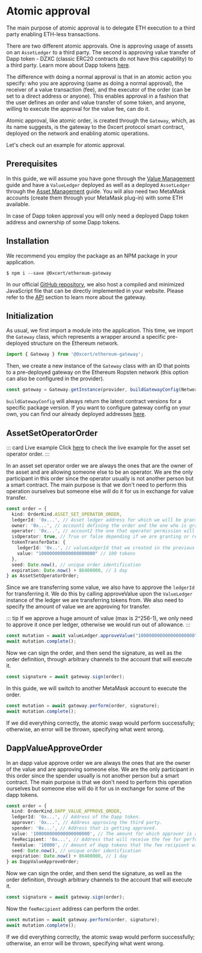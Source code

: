 # Atomic approval

The main purpose of atomic approval is to delegate ETH execution to a third party enabling ETH-less transactions.

There are two different atomic approvals. One is approving usage of assets on an `AssetLedger` to a third party. The second is approving value transfer of Dapp token - DZXC (classic ERC20 contracts do not have this capability) to a third party. Learn more about Dapp tokens [here](https://0xcert.org/news/dapp-token-zxc-economy).

The difference with doing a normal approval is that in an atomic action you specify: who you are approving (same as doing a normal approval), the receiver of a value transaction (fee), and the executor of the order (can be set to a direct address or anyone). This enables approval in a fashion that the user defines an order and value transfer of some token, and anyone, willing to execute the approval for the value fee, can do it.

Atomic approval, like atomic order, is created through the `Gateway`, which, as its name suggests, is the gateway to the 0xcert protocol smart contract, deployed on the network and enabling atomic operations.

Let's check out an example for atomic approval.

## Prerequisites

In this guide, we will assume you have gone through the [Value Management](/framework/v2/api/value-management.html) guide and have a `ValueLedger` deployed as well as a deployed `AssetLedger` through the [Asset Management](/framework/v2/api/asset-management.html) guide. You will also need two MetaMask accounts (create them through your MetaMask plug-in) with some ETH available.

In case of Dapp token approval you will only need a deployed Dapp token address and ownership of some Dapp tokens.

## Installation

We recommend you employ the package as an NPM package in your application.

```ell
$ npm i --save @0xcert/ethereum-gateway
```

In our official [GitHub repository](https://github.com/0xcert/framework), we also host a compiled and minimized JavaScript file that can be directly implemented in your website. Please refer to the [API](/api/core.html) section to learn more about the gateway.

## Initialization

As usual, we first import a module into the application. This time, we import the `Gateway` class, which represents a wrapper around a specific pre-deployed structure on the Ethereum network.

```ts
import { Gateway } from '@0xcert/ethereum-gateway';
```

Then, we create a new instance of the `Gateway` class with an ID that points to a pre-deployed gateway on the Ethereum Ropsten network (this option can also be configured in the provider).

```ts
const gateway = Gateway.getInstance(provider, buildGatewayConfig(NetworkKind.ROPSTEN));
```

`buildGatewayConfig` will always return the latest contract versions for a specific package version. If you want to configure gateway config on your own, you can find our already deployed addresses [here](/framework/v2/api/ethereum-connectors.html#public-addresses).

## AssetSetOperatorOrder

::: card Live example
Click [here](https://codesandbox.io/s/github/0xcert/example-asset-set-operator-order?module=%2FREADME.md) to check the live example for the asset set operator order.
:::

In an asset set operator order we are always the ones that are the owner of the asset and are allowing someone else to be an operator. We are the only participant in this order since the operator usually is not another person but a smart contract. The main purpose is that we don't need to perform this operation ourselves but someone else will do it for us in exchange for value transfer.

```ts
const order = {
  kind: OrderKind.ASSET_SET_OPERATOR_ORDER,
  ledgerId: '0x...', // Asset ledger address for which we will be granting approval.
  owner: '0x...', // account1 defining the order and the one who is granting permission.
  operator: '0x...', // account2 the one that operator permission will be granted to.
  isOperator: true, // True or false depending if we are granting or revoking operator permission.
  tokenTransferData: {
    ledgerId: '0x..', // valueLedgerId that we created in the previous guide
    value: "100000000000000000000" // 100 tokens
  },
  seed: Date.now(), // unique order identification
  expiration: Date.now() + 86400000, // 1 day
} as AssetSetOperatorOrder;
```

Since we are transferring some value, we also have to approve the `ledgerId` for transferring it. We do this by calling approveValue upon the `ValueLedger` instance of the ledger we are transferring tokens from. We also need to specify the amount of value we are approving for transfer.

::: tip
If we approve a huge amount of value (max is 2^256-1), we only need to approve it once per ledger, otherwise we would run out of allowance.
:::

```ts
const mutation = await valueLedger.approveValue("100000000000000000000", order.ledgerId);
await mutation.complete();
```

Now we can sign the order, and then send the signature, as well as the order definition, through arbitrary channels to the account that will execute it.

```ts
const signature = await gateway.sign(order); 
```

In this guide, we will switch to another MetaMask account to execute the order.

```ts
const mutation = await gateway.perform(order, signature);
await mutation.complete();
```

If we did everything correctly, the atomic swap would perform successfully; otherwise, an error will be thrown, specifying what went wrong.

## DappValueApproveOrder

In an dapp value approve order we are always the ones that are the owner of the value and are approving someone else. We are the only participant in this order since the spender usually is not another person but a smart contract. The main purpose is that we don't need to perform this operation ourselves but someone else will do it for us in exchange for some of the dapp tokens.

```ts
const order = {
  kind: OrderKind.DAPP_VALUE_APPROVE_ORDER,
  ledgerId: '0x...', // Address of the Dapp token.
  approver: '0x...', // Address approving the third party.
  spender: '0x...', // Address that is getting approved.
  value: '100000000000000000000', // The amount for which approver is approving the spender.
  feeRecipient: '0x...', // Address that will receive the fee for performing this transaction. Can be null meaning anyone can perform this transaction an automatically become the fee recipient.
  feeValue: '10000', // Amount of dapp tokens that the fee recipient will get.
  seed: Date.now(), // unique order identification
  expiration: Date.now() + 86400000, // 1 day
} as DappValueApproveOrder;
```

Now we can sign the order, and then send the signature, as well as the order definition, through arbitrary channels to the account that will execute it.

```ts
const signature = await gateway.sign(order); 
```

Now the `feeRecipient` address can perform the order.

```ts
const mutation = await gateway.perform(order, signature);
await mutation.complete();
```

If we did everything correctly, the atomic swap would perform successfully; otherwise, an error will be thrown, specifying what went wrong.
